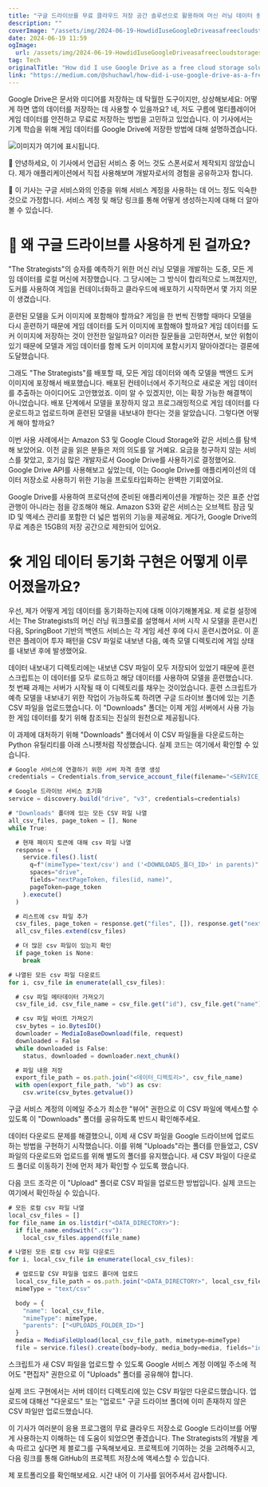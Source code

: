 ```yaml
---
title: "구글 드라이브를 무료 클라우드 저장 공간 솔루션으로 활용하여 머신 러닝 데이터 동기화를 자동화하는 방법"
description: ""
coverImage: "/assets/img/2024-06-19-HowdidIuseGoogleDriveasafreecloudstoragesolutiontoautomatesyncingmyMachineLearningdata_0.png"
date: 2024-06-19 11:59
ogImage:
  url: /assets/img/2024-06-19-HowdidIuseGoogleDriveasafreecloudstoragesolutiontoautomatesyncingmyMachineLearningdata_0.png
tag: Tech
originalTitle: "How did I use Google Drive as a free cloud storage solution to automate syncing my Machine Learning data?"
link: "https://medium.com/@shuchawl/how-did-i-use-google-drive-as-a-free-cloud-storage-solution-to-automate-syncing-my-machine-learning-e1f288ebeab9"
---
```


Google Drive은 문서와 미디어를 저장하는 데 탁월한 도구이지만, 상상해보세요: 어떻게 하면 앱의 데이터를 저장하는 데 사용할 수 있을까요? 네, 저도 구름에 멀티플레이어 게임 데이터를 안전하고 무료로 저장하는 방법을 고민하고 있었습니다. 이 기사에서는 기계 학습을 위해 게임 데이터를 Google Drive에 저장한 방법에 대해 설명하겠습니다.

![이미지가 여기에 표시됩니다.](/assets/img/2024-06-19-HowdidIuseGoogleDriveasafreecloudstoragesolutiontoautomatesyncingmyMachineLearningdata_0.png)

📢 안녕하세요, 이 기사에서 언급된 서비스 중 어느 것도 스폰서로서 제작되지 않았습니다. 제가 애플리케이션에서 직접 사용해보며 개발자로서의 경험을 공유하고자 합니다.

📢 이 기사는 구글 서비스와의 인증을 위해 서비스 계정을 사용하는 데 어느 정도 익숙한 것으로 가정합니다. 서비스 계정 및 해당 링크를 통해 어떻게 생성하는지에 대해 더 알아볼 수 있습니다.

<div class="content-ad"></div>

# 🤔 왜 구글 드라이브를 사용하게 된 걸까요?

"The Strategists"의 승자를 예측하기 위한 머신 러닝 모델을 개발하는 도중, 모든 게임 데이터를 로컬 머신에 저장했습니다. 그 당시에는 그 방식이 합리적으로 느껴졌지만, 도커를 사용하여 게임을 컨테이너화하고 클라우드에 배포하기 시작하면서 몇 가지 의문이 생겼습니다.

훈련된 모델을 도커 이미지에 포함해야 할까요? 게임을 한 번씩 진행할 때마다 모델을 다시 훈련하기 때문에 게임 데이터를 도커 이미지에 포함해야 할까요? 게임 데이터를 도커 이미지에 저장하는 것이 안전한 일일까요? 이러한 질문들을 고민하면서, 보안 위험이 있기 때문에 모델과 게임 데이터를 함께 도커 이미지에 포함시키지 말아야겠다는 결론에 도달했습니다.

그래도 "The Strategists"를 배포할 때, 모든 게임 데이터와 예측 모델을 백엔드 도커 이미지에 포장해서 배포했습니다. 배포된 컨테이너에서 주기적으로 새로운 게임 데이터를 추출하는 아이디어도 고안했었죠. 이미 알 수 있겠지만, 이는 확장 가능한 해결책이 아니었습니다. 배포 단계에서 모델을 포장하지 않고 프로그래밍적으로 게임 데이터를 다운로드하고 업로드하며 훈련된 모델을 내보내야 한다는 것을 알았습니다. 그렇다면 어떻게 해야 할까요?

<div class="content-ad"></div>

이번 사용 사례에서는 Amazon S3 및 Google Cloud Storage와 같은 서비스를 탐색해 보았어요. 이전 글을 읽은 분들은 저의 의도를 알 거예요. 요금을 청구하지 않는 서비스를 찾았고, 호기심 많은 개발자로서 Google Drive를 사용하기로 결정했어요. Google Drive API를 사용해보고 싶었는데, 이는 Google Drive를 애플리케이션의 데이터 저장소로 사용하기 위한 기능을 프로토타입화하는 완벽한 기회였어요.

Google Drive를 사용하여 프로덕션에 준비된 애플리케이션을 개발하는 것은 표준 산업 관행이 아니라는 점을 강조해야 해요. Amazon S3와 같은 서비스는 오브젝트 잠금 및 ID 및 액세스 관리를 포함한 더 넓은 범위의 기능을 제공해요. 게다가, Google Drive의 무료 계층은 15GB의 저장 공간으로 제한되어 있어요.

# 🛠️ 게임 데이터 동기화 구현은 어떻게 이루어졌을까요?

우선, 제가 어떻게 게임 데이터를 동기화하는지에 대해 이야기해볼게요. 제 로컬 설정에서는 The Strategists의 머신 러닝 워크플로를 설명해서 서버 시작 시 모델을 훈련시킨 다음, SpringBoot 기반의 백엔드 서비스는 각 게임 세션 후에 다시 훈련시켰어요. 이 훈련은 플레이어 투자 패턴을 CSV 파일로 내보낸 다음, 예측 모델 디렉토리에 게임 상태를 내보낸 후에 발생했어요.

<div class="content-ad"></div>

데이터 내보내기 디렉토리에는 내보낸 CSV 파일이 모두 저장되어 있었기 때문에 훈련 스크립트는 이 데이터를 모두 로드하고 해당 데이터를 사용하여 모델을 훈련했습니다. 첫 번째 과제는 서버가 시작될 때 이 디렉토리를 채우는 것이었습니다. 훈련 스크립트가 예측 모델을 내보내기 위한 작업이 가능하도록 하려면 구글 드라이브 폴더에 있는 기존 CSV 파일을 업로드했습니다. 이 "Downloads" 폴더는 이제 게임 서버에서 사용 가능한 게임 데이터를 찾기 위해 참조되는 진실의 원천으로 제공됩니다.

이 과제에 대처하기 위해 "Downloads" 폴더에서 이 CSV 파일들을 다운로드하는 Python 유틸리티를 아래 스니펫처럼 작성했습니다. 실제 코드는 여기에서 확인할 수 있습니다.

```js
# Google 서비스에 연결하기 위한 서버 자격 증명 생성
credentials = Credentials.from_service_account_file(filename="<SERVICE_ACCOUNT_FILE의_경로>")

# Google 드라이브 서비스 초기화
service = discovery.build("drive", "v3", credentials=credentials)

# "Downloads" 폴더에 있는 모든 CSV 파일 나열
all_csv_files, page_token = [], None
while True:

  # 현재 페이지 토큰에 대해 csv 파일 나열
  response = (
    service.files().list(
      q=f"(mimeType='text/csv') and ('<DOWNLOADS_폴더_ID>' in parents)",
      spaces="drive",
      fields="nextPageToken, files(id, name)",
      pageToken=page_token
    ).execute()
  )

  # 리스트에 csv 파일 추가
  csv_files, page_token = response.get("files", []), response.get("nextPageToken", None)
  all_csv_files.extend(csv_files)

  # 더 많은 csv 파일이 있는지 확인
  if page_token is None:
    break

# 나열된 모든 csv 파일 다운로드
for i, csv_file in enumerate(all_csv_files):

  # csv 파일 메타데이터 가져오기
  csv_file_id, csv_file_name = csv_file.get("id"), csv_file.get("name")

  # csv 파일 바이트 가져오기
  csv_bytes = io.BytesIO()
  downloader = MediaIoBaseDownload(file, request)
  downloaded = False
  while downloaded is False:
    status, downloaded = downloader.next_chunk()

  # 파일 내용 저장
  export_file_path = os.path.join("<데이터_디렉토리>", csv_file_name)
  with open(export_file_path, "wb") as csv:
    csv.write(csv_bytes.getvalue())
```

구글 서비스 계정의 이메일 주소가 최소한 "뷰어" 권한으로 이 CSV 파일에 액세스할 수 있도록 이 "Downloads" 폴더를 공유하도록 반드시 확인해주세요.

<div class="content-ad"></div>

데이터 다운로드 문제를 해결했으니, 이제 새 CSV 파일을 Google 드라이브에 업로드하는 방법을 구현하기 시작했습니다. 이를 위해 "Uploads"라는 폴더를 만들었고, CSV 파일의 다운로드와 업로드를 위해 별도의 폴더를 유지했습니다. 새 CSV 파일이 다운로드 폴더로 이동하기 전에 먼저 제가 확인할 수 있도록 했습니다.

다음 코드 조각은 이 "Upload" 폴더로 CSV 파일을 업로드한 방법입니다. 실제 코드는 여기에서 확인하실 수 있습니다.

```js
# 모든 로컬 csv 파일 나열
local_csv_files = []
for file_name in os.listdir("<DATA_DIRECTORY>"):
  if file_name.endswith(".csv"):
    local_csv_files.append(file_name)

# 나열된 모든 로컬 csv 파일 다운로드
for i, local_csv_file in enumerate(local_csv_files):

  # 업로드할 CSV 파일을 업로드 폴더에 업로드
  local_csv_file_path = os.path.join("<DATA_DIRECTORY>", local_csv_file)
  mimeType = "text/csv"

  body = {
    "name": local_csv_file,
    "mimeType": mimeType,
    "parents": ["<UPLOADS_FOLDER_ID>"]
  }
  media = MediaFileUpload(local_csv_file_path, mimetype=mimeType)
  file = service.files().create(body=body, media_body=media, fields="id")
```

스크립트가 새 CSV 파일을 업로드할 수 있도록 Google 서비스 계정 이메일 주소에 적어도 "편집자" 권한으로 이 "Uploads" 폴더를 공유해야 합니다.

<div class="content-ad"></div>

실제 코드 구현에서는 서버 데이터 디렉토리에 있는 CSV 파일만 다운로드했습니다. 업로드에 대해선 "다운로드" 또는 "업로드" 구글 드라이브 폴더에 이미 존재하지 않은 CSV 파일만 업로드했습니다.

이 기사가 여러분이 응용 프로그램의 무료 클라우드 저장소로 Google 드라이브를 어떻게 사용하는지 이해하는 데 도움이 되었으면 좋겠습니다. The Strategists의 개발을 계속 따르고 싶다면 제 블로그를 구독해보세요. 프로젝트에 기여하는 것을 고려해주시고, 다음 링크를 통해 GitHub의 프로젝트 저장소에 액세스할 수 있습니다.

제 포트폴리오를 확인해보세요. 시간 내어 이 기사를 읽어주셔서 감사합니다.
